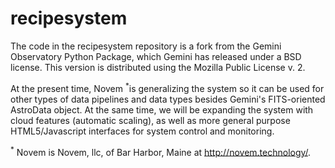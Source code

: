 recipesystem
============

The code in the recipesystem repository is a fork from the Gemini Observatory Python Package, which Gemini has
released under a BSD license.  This version is distributed using the Mozilla Public License v. 2.

At the present time, Novem <sup>*</sup>is generalizing the system so it can be used for other types of data pipelines and data types
besides Gemini's FITS-oriented AstroData object. At the same time, we will be expanding the system with cloud features
(automatic scaling), as well as more general purpose HTML5/Javascript interfaces for system control and monitoring.


<sup>*</sup> Novem is Novem, llc, of Bar Harbor, Maine at http://novem.technology/.

